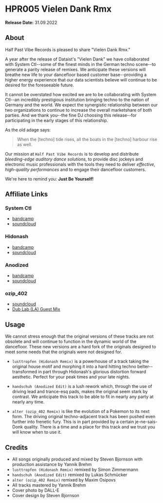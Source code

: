 # HPR005 Vielen Dank Rmx

**Release Date:** 31.09.2022

## About
Half Past Vibe Records is pleased to share "Vielen Dank Rmx."

A year after the release of Dataist's "Vielen Dank" we have collaborated with System Ctl--some of the finest minds in the German techno scene--to generate a parity release of remixes. We anticipate these versions will breathe new life to your dancefloor based customer base--providing a higher energy experience that our data scientists believe will continue to be desired for the foreseeable future.

It cannot be overstated how excited we are to be collaborating with System Ctl--an incredibly prestigious institution bringing techno to the nation of Germany and the world. We expect the synergistic relationship between our two organizations to continue to increase the overall marketshare of both parties. And we thank you--the fine DJ choosing this release--for participating in the early stages of this relationship.

As the old adage says:
> When the [techno] tide rises, all the boats in the [techno] harbour rise as well.

Our mission at `Half Past Vibe Records` is to develop and distribute *bleeding-edge auditory dance solutions*, to provide disc jockeys and electronic music professionals with the tools they need to deliver *effective, high-quality performances* and to engage their dancefloor customers.

We're here to remind you: **Just Be Yourself!**

## Affiliate Links
### System Ctl
* [bandcamp](https://systemctl.bandcamp.com/)
* [soundcloud](https://soundcloud.com/systemctl_global)

### Hidonash
* [bandcamp](https://dearsoil.bandcamp.com/album/hidonash-yakiman)
* [soundcloud](https://soundcloud.com/hidonash)

### Anodized
* [bandcamp](https://systemctl.bandcamp.com/album/onefs)
* [soundcloud](https://soundcloud.com/anodize_d)

### ozip_402
* [soundcloud](https://soundcloud.com/ozip_music)
* [Dub Lab (LA) Guest Mix](https://www.mixcloud.com/dublab/ozip_402-guest-session-071422)

## Usage
We cannot stress enough that the original versions of these tracks are not obsolete and will continue to function in the dynamic world of the dancefloor. These new versions are a hard fork of the originals designed to meet some needs that the originals were not designed for.

* `lusttropfen (Hidonash Remix)` is a powerhouse of a track taking the original house motif and morphing it into a hard hitting techno belter--transformed in part through Hidonash's glorious distortion forward aesthetic. Perfect for your peak times and your late nights.

* `handschuh (Anodized Edit)` is a lush rework which, through the use of driving lead and trance-esq pads, makes the original seem stark by contrast. We anticipate this track to be able to fit in nearly any party at nearly any time.

* `alter (ozip_402 Remix)` is like the evolution of a Pokemon to its next form. The driving original techno-adjacent track has been pushed even further into frenetic fury. This is in part provided by a certain je-ne-sais-Donk quality. There is a time and a place for this track and we trust you will know when to use it.

## Credits
* All songs originally produced and mixed by Steven Bjornson with production assistance by Yannik Brehm
* `lusttropfen (Hidonash Remix)` remixed by Simon Zimmermann
* `handschuh (Anodized Edit)` remixed by Lukas Schmücker
* `alter (ozip_402 Remix)` remixed by Maxim Osipovs
* All tracks mastered by Yannik Brehm
* Cover photo by DALL-E
* Cover design by Steven Bjornson
